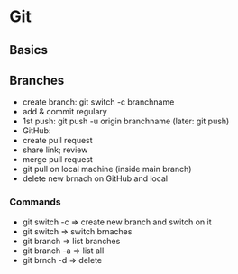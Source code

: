 # Git
## Basics

## Branches
- create branch: git switch -c branchname
- add & commit regulary
- 1st push: git push -u origin branchname (later: git push)
- GitHub: 
- create pull request
- share link; review
- merge pull request 
- git pull on local machine (inside main branch)
- delete new brnach on GitHub and local

### Commands
- git switch -c <branchname>    => create new branch and switch on it
- git switch <branchname>   => switch brnaches
- git branch    => list branches
- git branch -a   => list all
- git brnch -d <branchname>  => delete